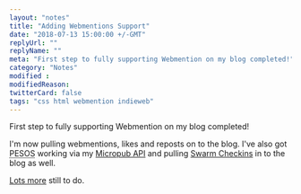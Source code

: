 ```yaml
---
layout: "notes"
title: "Adding Webmentions Support"
date: "2018-07-13 15:00:00 +/-GMT"
replyUrl: ""
replyName: ""
meta: "First step to fully supporting Webmention on my blog completed!"
category: "Notes"
modified :
modifiedReason:
twitterCard: false
tags: "css html webmention indieweb"
---
```


First step to fully supporting Webmention on my blog completed!

I'm now pulling webmentions, likes and reposts on to the blog. I've also got <abbr title="Post Everywhere Syndicate Own Site">PESOS</abbr> working via my <a href="https://github.com/vipickering/micropub-API" rel="me external">Micropub API</a> and pulling <a href="https://www.swarmapp.com/" rel="external">Swarm Checkins</a> in to the blog as well.

<a href="https://github.com/vipickering/vincentp/issues" rel="external">Lots more</a> still  to do.
